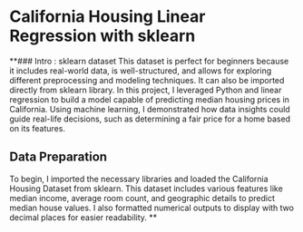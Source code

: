 # California Housing Linear Regression with sklearn

**### Intro : sklearn dataset
This dataset is perfect for beginners because it includes real-world data, is well-structured, and allows for exploring different preprocessing and modeling techniques. It can also be imported directly from sklearn library.
In this project, I leveraged Python and linear regression to build a model capable of predicting median housing prices in California. Using machine learning, I demonstrated how data insights could guide real-life decisions, such as determining a fair price for a home based on its features.

## Data Preparation
To begin, I imported the necessary libraries and loaded the California Housing Dataset from sklearn. This dataset includes various features like median income, average room count, and geographic details to predict median house values. I also formatted numerical outputs to display with two decimal places for easier readability. **
